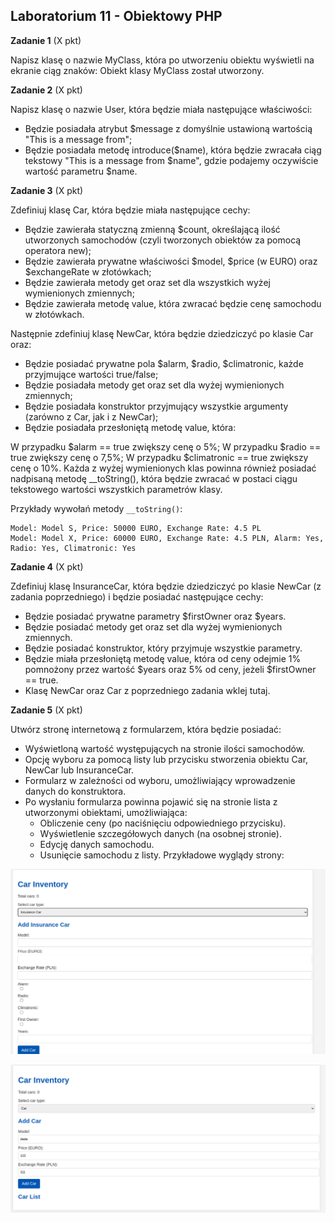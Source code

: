 ## Laboratorium 11 - Obiektowy PHP
**Zadanie 1** (X pkt)

Napisz klasę o nazwie MyClass, która po utworzeniu obiektu wyświetli na ekranie ciąg znaków: Obiekt klasy MyClass został utworzony.


**Zadanie 2** (X pkt)

Napisz klasę o nazwie User, która będzie miała następujące właściwości:

- Będzie posiadała atrybut $message z domyślnie ustawioną wartością "This is a message from";
- Będzie posiadała metodę introduce($name), która będzie zwracała ciąg tekstowy "This is a message from $name", gdzie podajemy oczywiście wartość parametru $name.

**Zadanie 3** (X pkt)

Zdefiniuj klasę Car, która będzie miała następujące cechy:

- Będzie zawierała statyczną zmienną $count, określającą ilość utworzonych samochodów (czyli tworzonych obiektów za pomocą operatora new);
- Będzie zawierała prywatne właściwości $model, $price (w EURO) oraz $exchangeRate w złotówkach;
- Będzie zawierała metody get oraz set dla wszystkich wyżej wymienionych zmiennych;
- Będzie zawierała metodę value, która zwracać będzie cenę samochodu w złotówkach.

Następnie zdefiniuj klasę NewCar, która będzie dziedziczyć po klasie Car oraz:

- Będzie posiadać prywatne pola $alarm, $radio, $climatronic, każde przyjmujące wartości true/false;
- Będzie posiadała metody get oraz set dla wyżej wymienionych zmiennych;
- Będzie posiadała konstruktor przyjmujący wszystkie argumenty (zarówno z Car, jak i z NewCar);
- Będzie posiadała przesłoniętą metodę value, która:

W przypadku $alarm == true zwiększy cenę o 5%;
W przypadku $radio == true zwiększy cenę o 7,5%;
W przypadku $climatronic == true zwiększy cenę o 10%.
Każda z wyżej wymienionych klas powinna również posiadać nadpisaną metodę __toString(), która będzie zwracać w postaci ciągu tekstowego wartości wszystkich parametrów klasy.

Przykłady wywołań metody `__toString()`:

```
Model: Model S, Price: 50000 EURO, Exchange Rate: 4.5 PL
Model: Model X, Price: 60000 EURO, Exchange Rate: 4.5 PLN, Alarm: Yes, Radio: Yes, Climatronic: Yes
```

**Zadanie 4** (X pkt)

Zdefiniuj klasę InsuranceCar, która będzie dziedziczyć po klasie NewCar (z zadania poprzedniego) i będzie posiadać następujące cechy:

- Będzie posiadać prywatne parametry $firstOwner oraz $years.
- Będzie posiadać metody get oraz set dla wyżej wymienionych zmiennych.
- Będzie posiadać konstruktor, który przyjmuje wszystkie parametry.
- Będzie miała przesłoniętą metodę value, która od ceny odejmie 1% pomnożony przez wartość $years oraz 5% od ceny, jeżeli $firstOwner == true.
- Klasę NewCar oraz Car z poprzedniego zadania wklej tutaj.

**Zadanie 5** (X pkt)

Utwórz stronę internetową z formularzem, która będzie posiadać:

- Wyświetloną wartość występujących na stronie ilości samochodów.
- Opcję wyboru za pomocą listy lub przycisku stworzenia obiektu Car, NewCar lub InsuranceCar.
- Formularz w zależności od wyboru, umożliwiający wprowadzenie danych do konstruktora.
- Po wysłaniu formularza powinna pojawić się na stronie lista z utworzonymi obiektami, umożliwiająca:
  - Obliczenie ceny (po naciśnięciu odpowiedniego przycisku).
  - Wyświetlenie szczegółowych danych (na osobnej stronie).
  - Edycję danych samochodu.
  - Usunięcie samochodu z listy.
Przykładowe wyglądy strony:

[![](assets/img.png)](assets/img.png)

[![](assets/img_1.png)](assets/img_1.png)